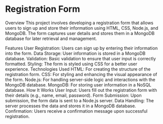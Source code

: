 # Registration Form
Overview
This project involves developing a registration form that allows users to sign up and store their information using HTML, CSS, Node.js, and MongoDB. The form captures user details and stores them in a MongoDB database for later retrieval and management.

Features
User Registration: Users can sign up by entering their information into the form.
Data Storage: User information is stored in a MongoDB database.
Validation: Basic validation to ensure that user input is correctly formatted.
Styling: The form is styled using CSS for a better user experience.
Technologies Used
HTML: For creating the structure of the registration form.
CSS: For styling and enhancing the visual appearance of the form.
Node.js: For handling server-side logic and interactions with the MongoDB database.
MongoDB: For storing user information in a NoSQL database.
How It Works
User Input: Users fill out the registration form with their details (e.g., name, email, password).
Form Submission: Upon submission, the form data is sent to a Node.js server.
Data Handling: The server processes the data and stores it in a MongoDB database.
Confirmation: Users receive a confirmation message upon successful registration.
